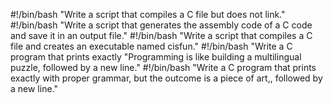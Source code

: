 #!/bin/bash
"Write a script that compiles a C file but does not link."
#!/bin/bash
"Write a script that generates the assembly code of a C code and save it in an output file."
#!/bin/bash
"Write a script that compiles a C file and creates an executable named cisfun."
#!/bin/bash
"Write a C program that prints exactly "Programming is like building a multilingual puzzle, followed by a new line."
#!/bin/bash
"Write a C program that prints exactly with proper grammar, but the outcome is a piece of art,, followed by a new line."
